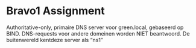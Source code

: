 # Bravo1 Assignment

Authoritative-only, primaire DNS server voor green.local, gebaseerd op BIND. DNS-requests voor andere domeinen worden NIET beantwoord. De buitenwereld kentdeze server als “ns1”
